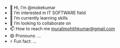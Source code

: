 - 👋 Hi, I’m @mokekumar
- 👀 I’m interested in IT SOFTWARE field
- 🌱 I’m currently learning skills
- 💞️ I’m looking to collaborate on 
- 📫 How to reach me muralimohithkumar@gmail.com
- 😄 Pronouns: ...
- ⚡ Fun fact: ...

<!---
mokekumar/mokekumar is a ✨ special ✨ repository because its `README.md` (this file) appears on your GitHub profile.
You can click the Preview link to take a look at your changes.
--->
